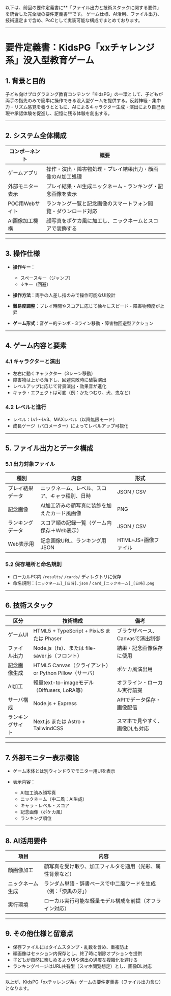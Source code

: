 以下は、前回の要件定義書に\*\*「ファイル出力と技術スタックに関する要件」を統合した完全版の要件定義書\*\*です。
ゲーム仕様、AI活用、ファイル出力、技術選定まで含め、PoCとして実装可能な構成でまとめております。

---

# 要件定義書：KidsPG「xxチャレンジ系」没入型教育ゲーム

## 1. 背景と目的

子ども向けプログラミング教育コンテンツ「KidsPG」の一環として、子どもが両手の指先のみで簡単に操作できる没入型ゲームを提供する。反射神経・集中力・リズム感覚を養うとともに、AIによるキャラクター生成・演出により自己表現や承認体験を促進し、記憶に残る体験を創出する。

---

## 2. システム全体構成

| コンポーネント    | 概要                              |
| ---------- | ------------------------------- |
| ゲームアプリ     | 操作・演出・障害物処理・プレイ結果出力・顔画像のAI加工処理  |
| 外部モニター表示   | プレイ結果・AI生成ニックネーム・ランキング・記念画像を表示  |
| POC用Webサイト | ランキング一覧と記念画像のスマートフォン閲覧・ダウンロード対応 |
| AI画像加工機構   | 顔写真をポケカ風に加工し、ニックネームとスコアで装飾する    |

---

## 3. 操作仕様

* **操作キー**：

  * スペースキー（ジャンプ）
  * ↓キー（回避）
* **操作方法**：両手の人差し指のみで操作可能なUI設計
* **難易度調整**：プレイ時間やスコアに応じて徐々にスピード・障害物頻度が上昇
* **ゲーム形式**：音ゲー的テンポ・3ライン移動・障害物回避型アクション

---

## 4. ゲーム内容と要素

### 4.1 キャラクターと演出

* 左右に動くキャラクター（3レーン移動）
* 障害物は上から落下し、回避失敗時に破裂演出
* レベルアップに応じて背景演出・効果音が進化
* キャラ・エフェクトは可変（例：かたつむり、犬、鬼など）

### 4.2 レベルと進行

* レベル：Lv1～Lv3、MAXレベル（以降無限モード）
* 成長ゲージ（バロメーター）によってレベルアップ可視化

---

## 5. ファイル出力とデータ構成

### 5.1 出力対象ファイル

| 種別       | 内容                      | 形式             |
| -------- | ----------------------- | -------------- |
| プレイ結果データ | ニックネーム、レベル、スコア、キャラ種別、日時 | JSON / CSV     |
| 記念画像     | AI加工済みの顔写真に装飾を加えたカード風画像 | PNG            |
| ランキングデータ | スコア順の記録一覧（ゲーム内保存＋Web表示） | JSON / CSV     |
| Web表示用   | 記念画像URL、ランキング用JSON      | HTML+JS+画像ファイル |

### 5.2 保存場所と命名規則

* ローカルPC内 `/results/` `/cards/` ディレクトリに保存
* 命名規則：`[ニックネーム]_[日時].json` / `card_[ニックネーム]_[日時].png`

---

## 6. 技術スタック

| 区分       | 技術構成                                       | 備考                  |
| -------- | ------------------------------------------ | ------------------- |
| ゲームUI    | HTML5 + TypeScript + PixiJS または Phaser     | ブラウザベース、Canvasで演出制御 |
| ファイル出力   | Node.js（fs）、または file-saver.js（フロント）        | 結果・記念画像保存に使用        |
| 記念画像生成   | HTML5 Canvas（クライアント） or Python Pillow（サーバ） | ポケカ風演出用             |
| AI加工     | 軽量text-to-imageモデル（Diffusers, LoRA等）       | オフライン・ローカル実行前提      |
| サーバ構成    | Node.js + Express                          | APIでデータ保存・画像配信      |
| ランキングサイト | Next.js または Astro + TailwindCSS            | スマホで見やすく、画像DLも対応    |

---

## 7. 外部モニター表示機能

* ゲーム本体とは別ウィンドウでモニター用UIを表示
* 表示内容：

  * AI加工済み顔写真
  * ニックネーム（中二風：AI生成）
  * キャラ・レベル・スコア
  * 記念画像（ポケカ風）
  * ランキング順位

---

## 8. AI活用要件

| 項目       | 内容                               |
| -------- | -------------------------------- |
| 顔画像加工    | 顔写真を受け取り、加工フィルタを適用（光彩、属性背景など）    |
| ニックネーム生成 | ランダム単語・辞書ベースで中二風ワードを生成（例：「漆黒の牙」） |
| 実行環境     | ローカル実行可能な軽量モデル構成を前提（オフライン対応）     |

---

## 9. その他仕様と留意点

* 保存ファイルにはタイムスタンプ・乱数を含め、重複防止
* 顔画像はセッション内保存とし、終了時に削除オプションを提供
* 子どもが自然に楽しめるようUIや演出の過度な複雑化を避ける
* ランキングページはURL共有型（スマホ閲覧想定）とし、画像DL対応

---

以上が、KidsPG「xxチャレンジ系」ゲームの要件定義書（ファイル出力含む）となります。
